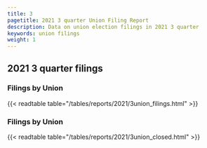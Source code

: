 ```yaml
---
title: 3
pagetitle: 2021 3 quarter Union Filing Report
description: Data on union election filings in 2021 3 quarter 
keywords: union filings
weight: 1
---
```


## 2021 3 quarter filings

### Filings by Union
{{< readtable table="/tables/reports/2021/3union_filings.html" >}}

### Filings by Union
{{< readtable table="/tables/reports/2021/3union_closed.html" >}}
